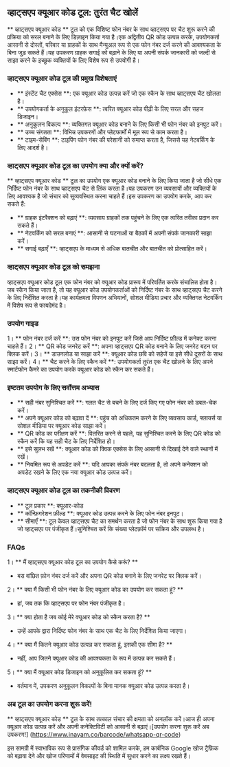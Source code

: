 ## व्हाट्सएप क्यूआर कोड टूल: तुरंत चैट खोलें

** व्हाट्सएप क्यूआर कोड ** टूल को एक विशिष्ट फोन नंबर के साथ व्हाट्सएप पर चैट शुरू करने की प्रक्रिया को सरल बनाने के लिए डिज़ाइन किया गया है।एक अद्वितीय QR कोड उत्पन्न करके, उपयोगकर्ता आसानी से दोस्तों, परिवार या ग्राहकों के साथ मैन्युअल रूप से एक फोन नंबर दर्ज करने की आवश्यकता के बिना जुड़ सकते हैं।यह उपकरण ग्राहक सगाई को बढ़ाने के लिए या अपनी संपर्क जानकारी को जल्दी से साझा करने के इच्छुक व्यक्तियों के लिए विशेष रूप से उपयोगी है।

### व्हाट्सएप क्यूआर कोड टूल की प्रमुख विशेषताएं

- ** इंस्टेंट चैट एक्सेस **: एक क्यूआर कोड उत्पन्न करें जो एक स्कैन के साथ व्हाट्सएप चैट खोलता है।
- ** उपयोगकर्ता के अनुकूल इंटरफ़ेस **: त्वरित क्यूआर कोड पीढ़ी के लिए सरल और सहज डिजाइन।
- ** अनुकूलन विकल्प **: व्यक्तिगत क्यूआर कोड बनाने के लिए किसी भी फोन नंबर को इनपुट करें।
- ** उच्च संगतता **: विभिन्न उपकरणों और प्लेटफार्मों में मूल रूप से काम करता है।
- ** टाइम-सेविंग **: टाइपिंग फोन नंबर की परेशानी को समाप्त करता है, जिससे यह नेटवर्किंग के लिए आदर्श है।

### व्हाट्सएप क्यूआर कोड टूल का उपयोग क्या और क्यों करें?

** व्हाट्सएप क्यूआर कोड ** टूल का उपयोग एक क्यूआर कोड बनाने के लिए किया जाता है जो सीधे एक निर्दिष्ट फोन नंबर के साथ व्हाट्सएप चैट से लिंक करता है।यह उपकरण उन व्यवसायों और व्यक्तियों के लिए आवश्यक है जो संचार को सुव्यवस्थित करना चाहते हैं।इस उपकरण का उपयोग करके, आप कर सकते हैं:

- ** ग्राहक इंटरैक्शन को बढ़ाएं **: व्यवसाय ग्राहकों तक पहुंचने के लिए एक त्वरित तरीका प्रदान कर सकते हैं।
- ** नेटवर्किंग को सरल बनाएं **: आसानी से घटनाओं या बैठकों में अपनी संपर्क जानकारी साझा करें।
- ** सगाई बढ़ाएँ **: व्हाट्सएप के माध्यम से अधिक बातचीत और बातचीत को प्रोत्साहित करें।

### व्हाट्सएप क्यूआर कोड टूल को समझना

व्हाट्सएप क्यूआर कोड टूल एक फोन नंबर को क्यूआर कोड प्रारूप में परिवर्तित करके संचालित होता है।जब स्कैन किया जाता है, तो यह क्यूआर कोड उपयोगकर्ताओं को निर्दिष्ट नंबर के साथ व्हाट्सएप चैट करने के लिए निर्देशित करता है।यह कार्यक्षमता विपणन अभियानों, सोशल मीडिया प्रचार और व्यक्तिगत नेटवर्किंग में विशेष रूप से फायदेमंद है।

### उपयोग गाइड

1। ** फोन नंबर दर्ज करें **: उस फोन नंबर को इनपुट करें जिसे आप निर्दिष्ट फ़ील्ड में कनेक्ट करना चाहते हैं।
2। ** QR कोड जनरेट करें **: अपना व्हाट्सएप QR कोड बनाने के लिए जनरेट बटन पर क्लिक करें।
3। ** डाउनलोड या साझा करें **: क्यूआर कोड छवि को सहेजें या इसे सीधे दूसरों के साथ साझा करें।
4। ** चैट करने के लिए स्कैन करें **: उपयोगकर्ता तुरंत एक चैट खोलने के लिए अपने स्मार्टफोन कैमरे का उपयोग करके क्यूआर कोड को स्कैन कर सकते हैं।

### इष्टतम उपयोग के लिए सर्वोत्तम अभ्यास

- ** सही नंबर सुनिश्चित करें **: गलत चैट से बचने के लिए दर्ज किए गए फोन नंबर को डबल-चेक करें।
- ** अपने क्यूआर कोड को बढ़ावा दें **: पहुंच को अधिकतम करने के लिए व्यवसाय कार्ड, फ्लायर्स या सोशल मीडिया पर क्यूआर कोड साझा करें।
- ** QR कोड का परीक्षण करें **: वितरित करने से पहले, यह सुनिश्चित करने के लिए QR कोड को स्कैन करें कि यह सही चैट के लिए निर्देशित हो।
- ** इसे सुलभ रखें **: क्यूआर कोड को क्विक एक्सेस के लिए आसानी से दिखाई देने वाले स्थानों में रखें।
- ** नियमित रूप से अपडेट करें **: यदि आपका संपर्क नंबर बदलता है, तो अपने कनेक्शन को अपडेट रखने के लिए एक नया क्यूआर कोड उत्पन्न करें।

### व्हाट्सएप क्यूआर कोड टूल का तकनीकी विवरण

- ** टूल प्रकार **: क्यूआर-कोड
- ** कॉन्फ़िगरेशन फ़ील्ड **: क्यूआर कोड उत्पन्न करने के लिए फोन नंबर इनपुट।
- ** सीमाएँ **: टूल केवल व्हाट्सएप चैट का समर्थन करता है जो फोन नंबर के साथ शुरू किया गया है जो व्हाट्सएप पर पंजीकृत हैं।सुनिश्चित करें कि संख्या प्लेटफ़ॉर्म पर सक्रिय और उपलब्ध है।

### FAQs

1। ** मैं व्हाट्सएप क्यूआर कोड टूल का उपयोग कैसे करूं? **
- बस वांछित फ़ोन नंबर दर्ज करें और अपना QR कोड बनाने के लिए जनरेट पर क्लिक करें।

2। ** क्या मैं किसी भी फोन नंबर के लिए क्यूआर कोड का उपयोग कर सकता हूं? **
- हां, जब तक कि व्हाट्सएप पर फोन नंबर पंजीकृत है।

3। ** क्या होता है जब कोई मेरे क्यूआर कोड को स्कैन करता है? **
- उन्हें आपके द्वारा निर्दिष्ट फोन नंबर के साथ एक चैट के लिए निर्देशित किया जाएगा।

4। ** क्या मैं कितने क्यूआर कोड उत्पन्न कर सकता हूं, इसकी एक सीमा है? **
- नहीं, आप जितने क्यूआर कोड की आवश्यकता के रूप में उत्पन्न कर सकते हैं।

5। ** क्या मैं क्यूआर कोड डिजाइन को अनुकूलित कर सकता हूं? **
- वर्तमान में, उपकरण अनुकूलन विकल्पों के बिना मानक क्यूआर कोड उत्पन्न करता है।

### अब टूल का उपयोग करना शुरू करें!

** व्हाट्सएप क्यूआर कोड ** टूल के साथ तत्काल संचार की क्षमता को अनलॉक करें।आज ही अपना क्यूआर कोड उत्पन्न करें और अपनी कनेक्टिविटी को आसानी से बढ़ाएं।[उपयोग करना शुरू करें अब उपकरण!] (https://www.inayam.co/barcode/whatsapp-qr-code)

इस सामग्री में स्वाभाविक रूप से प्रासंगिक कीवर्ड को शामिल करके, हम कार्बनिक Google खोज ट्रैफ़िक को बढ़ावा देने और खोज परिणामों में वेबसाइट की स्थिति में सुधार करने का लक्ष्य रखते हैं।